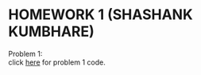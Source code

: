# HOMEWORK 1 (SHASHANK KUMBHARE) #  

Problem 1:  
	click [here](problem1) for problem 1 code.







